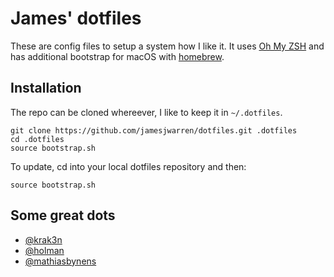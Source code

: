 # James' dotfiles

These are config files to setup a system how I like it. It uses [Oh My ZSH](https://github.com/robbyrussell/oh-my-zsh) and has additional bootstrap for macOS with [homebrew](https://brew.sh/).

## Installation

The repo can be cloned whereever, I like to keep it in `~/.dotfiles`.
```
git clone https://github.com/jamesjwarren/dotfiles.git .dotfiles
cd .dotfiles
source bootstrap.sh
```

To update, cd into your local dotfiles repository and then:
```
source bootstrap.sh
```

## Some great dots
- [@krak3n](https://github.com/krak3n/.dots)
- [@holman](https://github.com/holman/dotfiles)
- [@mathiasbynens](https://github.com/mathiasbynens/dotfiles)
